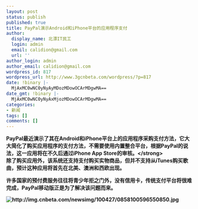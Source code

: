 ```yaml
---
layout: post
status: publish
published: true
title: PayPal演示Android和iPhone平台的应用程序支付
author:
  display_name: 北漂IT民工
  login: admin
  email: calidion@gmail.com
  url: ''
author_login: admin
author_email: calidion@gmail.com
wordpress_id: 817
wordpress_url: http://www.3gcnbeta.com/wordpress/?p=817
date: !binary |-
  MjAxMC0wNC0yNyAyMDozMDowOCArMDgwMA==
date_gmt: !binary |-
  MjAxMC0wNC0yNyAxMjozMDowOCArMDgwMA==
categories:
- 新闻
tags: []
comments: []
---
```

<p><strong>PayPal最近演示了其在Android和iPhone平台上的应用程序采购支付方法，它大大简化了购买应用程序的支付方法，不需要使用内置整合平台，根据PayPal的说法，这一应用将在不久后通过iPhone App Store的审核。<&#47;strong><br />
除了购买应用外，该系统还支持支付购买实物商品，但并不支持从iTunes购买歌曲，预计这种应用将首先在北美、澳洲和西欧出现。</p>
<p>许多国家的预付费服务往往将青少年拒之门外，没有信用卡，传统支付平台将很难完成，PayPal移动版正是为了解决该问题而来。</p>
<p><img src="http:&#47;&#47;img.cnbeta.com&#47;newsimg&#47;100427&#47;0858100596550850.jpg" alt="http:&#47;&#47;img.cnbeta.com&#47;newsimg&#47;100427&#47;0858100596550850.jpg" &#47;></p>
